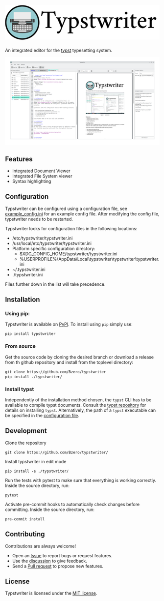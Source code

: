 # ![Typstwriter](docs/logo/Typstwriter_Text_Compact_asPath.svg)

An integrated editor for the [typst](https://github.com/typst/typst) typesetting system.

![](docs/screenshots/overview.png)

## Features

* Integrated Document Viewer
* Integrated File System viewer
* Syntax highlighting

## Configuration

Typstwriter can be configured using a configuration file, see [example_config.ini](docs/example_config.ini) for an example config file. After modifying the config file, typstwriter needs to be restarted.

Typstwriter looks for configuration files in the following locations:

* /etc/typstwriter/typstwriter.ini
* /usr/local/etc/typstwriter/typstwriter.ini
* Platform specific configuration directory:
	* $XDG_CONFIG_HOME/typstwriter/typstwriter.ini
	* %USERPROFILE%\AppData\Local\typstwriter\typstwriter\typstwriter.ini
* ~/.typstwriter.ini
* ./typstwriter.ini

Files further down in the list will take precedence.

## Installation

### Using pip:

Typstwriter is available on [PyPI](https://pypi.org/project/typstwriter/). To install using `pip` simply use:

```
pip install typstwriter
```

### From source

Get the source code by cloning the desired branch or download a release from th github repository and install from the toplevel directory:

```
git clone https://github.com/Bzero/typstwriter
pip install ./typstwriter/
```

### Install typst
Independently of the installation method chosen, the `typst` CLI has to be available to compile typst documents. Consult the [typst repository](https://github.com/typst/typst#installation) for details on installing `typst`. Alternatively, the path of a `typst` executable can be specified in the [configuration file](#Configuration).

## Development

Clone the repository

```
git clone https://github.com/Bzero/typstwriter/
```

Install typstwriter in edit mode

```
pip install -e ./typstwriter/
```

Run the tests with pytest to make sure that everything is working correctly. Inside the source directory, run:

```
pytest
```

Activate pre-commit hooks to automatically check changes before committing. Inside the source directory, run:

```
pre-commit install
```

## Contributing

Contributions are always welcome!

* Open an [Issue](https://github.com/Bzero/typstwriter/issues) to report bugs or request features.
* Use the [discussion](https://github.com/Bzero/typstwriter/discussions) to give feedback.
* Send a [Pull request](https://github.com/Bzero/typstwriter/pulls) to propose new features.

## License

Typstwriter is licensed under the [MIT license](LICENSE). 
